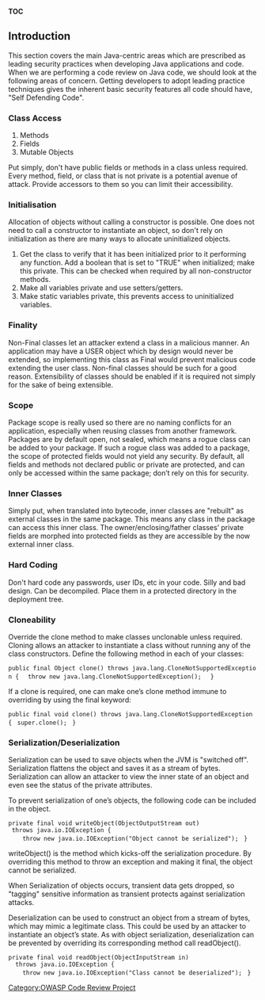__TOC__

## Introduction

This section covers the main Java-centric areas which are prescribed as
leading security practices when developing Java applications and code.
When we are performing a code review on Java code, we should look at the
following areas of concern. Getting developers to adopt leading practice
techniques gives the inherent basic security features all code should
have, "Self Defending Code".

### Class Access

1.  Methods
2.  Fields
3.  Mutable Objects

Put simply, don't have public fields or methods in a class unless
required. Every method, field, or class that is not private is a
potential avenue of attack. Provide accessors to them so you can limit
their accessibility.

### Initialisation

Allocation of objects without calling a constructor is possible. One
does not need to call a constructor to instantiate an object, so don't
rely on initialization as there are many ways to allocate uninitialized
objects.

1.  Get the class to verify that it has been initialized prior to it
    performing any function. Add a boolean that is set to "TRUE" when
    initialized; make this private. This can be checked when required by
    all non-constructor methods.
2.  Make all variables private and use setters/getters.
3.  Make static variables private, this prevents access to uninitialized
    variables.

### Finality

Non-Final classes let an attacker extend a class in a malicious manner.
An application may have a USER object which by design would never be
extended, so implementing this class as Final would prevent malicious
code extending the user class. Non-final classes should be such for a
good reason. Extensibility of classes should be enabled if it is
required not simply for the sake of being extensible.

### Scope

Package scope is really used so there are no naming conflicts for an
application, especially when reusing classes from another framework.
Packages are by default open, not sealed, which means a rogue class can
be added to your package. If such a rogue class was added to a package,
the scope of protected fields would not yield any security. By default,
all fields and methods not declared public or private are protected, and
can only be accessed within the same package; don’t rely on this for
security.

### Inner Classes

Simply put, when translated into bytecode, inner classes are "rebuilt"
as external classes in the same package. This means any class in the
package can access this inner class. The owner/enclosing/father classes’
private fields are morphed into protected fields as they are accessible
by the now external inner class.

### Hard Coding

Don't hard code any passwords, user IDs, etc in your code. Silly and bad
design. Can be decompiled. Place them in a protected directory in the
deployment tree.

### Cloneability

Override the clone method to make classes unclonable unless required.
Cloning allows an attacker to instantiate a class without running any of
the class constructors. Define the following method in each of your
classes:

`public final Object clone() throws java.lang.CloneNotSupportedException {`
`  throw new java.lang.CloneNotSupportedException();`
`  }`

If a clone is required, one can make one’s clone method immune to
overriding by using the final keyword:

`public final void clone() throws java.lang.CloneNotSupportedException {`
` super.clone();`
` }`

### Serialization/Deserialization

Serialization can be used to save objects when the JVM is "switched
off". Serialization flattens the object and saves it as a stream of
bytes. Serialization can allow an attacker to view the inner state of an
object and even see the status of the private attributes.

To prevent serialization of one’s objects, the following code can be
included in the object.

`private final void writeObject(ObjectOutputStream out)`
` throws java.io.IOException {`
`    throw new java.io.IOException("Object cannot be serialized");`
` }`

writeObject() is the method which kicks-off the serialization procedure.
By overriding this method to throw an exception and making it final, the
object cannot be serialized.

When Serialization of objects occurs, transient data gets dropped, so
"tagging" sensitive information as transient protects against
serialization attacks.

Deserialization can be used to construct an object from a stream of
bytes, which may mimic a legitimate class. This could be used by an
attacker to instantiate an object’s state. As with object serialization,
deserialization can be prevented by overriding its corresponding method
call readObject().

`private final void readObject(ObjectInputStream in)`
`  throws java.io.IOException {`
`    throw new java.io.IOException("Class cannot be deserialized");`
` }`

[Category:OWASP Code Review
Project](Category:OWASP_Code_Review_Project "wikilink")